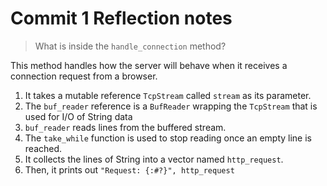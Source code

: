 # Commit 1 Reflection notes
> What is inside the
`handle_connection` method?
> 
This method handles how the server will
behave when it receives a connection request from a browser.
1. It takes a mutable reference `TcpStream` called `stream` as its parameter.
2. The `buf_reader` reference is a `BufReader` wrapping the `TcpStream` that is used for I/O of String data
3. `buf_reader` reads lines from the buffered stream. 
4. The `take_while` function is used to stop reading once an empty line is reached.
5. It collects the lines of String into a vector named `http_request`.
6. Then, it prints out `"Request: {:#?}", http_request`




